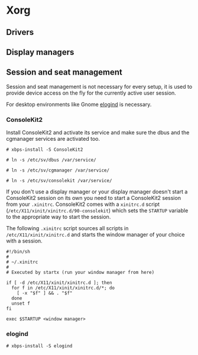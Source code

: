 # Xorg

## Drivers

## Display managers

## Session and seat management

Session and seat management is not necessary for every setup, it is
used to provide device access on the fly for the currently active user
session.

For desktop environments like Gnome [elogind](#elogind) is necessary.

### ConsoleKit2

Install ConsoleKit2 and activate its service and make sure the dbus
and the cgmanager services are activated too.

```
# xbps-install -S ConsoleKit2
```
```
# ln -s /etc/sv/dbus /var/service/
```
```
# ln -s /etc/sv/cgmanager /var/service/
```
```
# ln -s /etc/sv/consolekit /var/service/
```

If you don't use a display manager or your display manager doesn't
start a ConsoleKit2 session on its own you need to start a ConsoleKit2
session from your `.xinitrc`. ConsoleKit2 comes with a `xinitrc.d`
script (`/etc/X11/xinit/xinitrc.d/90-consolekit`) which sets the
`STARTUP` variable to the appropriate way to start the session.

The following `.xinitrc` script sources all scripts in
`/etc/X11/xinit/xinitrc.d` and starts the window manager of your
choice with a session.

```
#!/bin/sh
#
# ~/.xinitrc
#
# Executed by startx (run your window manager from here)

if [ -d /etc/X11/xinit/xinitrc.d ]; then
  for f in /etc/X11/xinit/xinitrc.d/*; do
    [ -x "$f" ] && . "$f"
  done
  unset f
fi

exec $STARTUP <window manager>
```

### elogind

```
# xbps-install -S elogind
```
